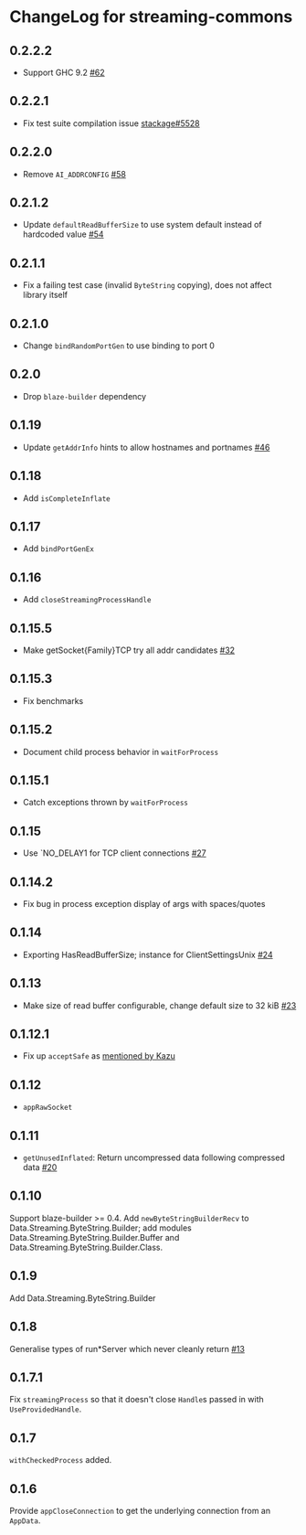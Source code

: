 # ChangeLog for streaming-commons

## 0.2.2.2

* Support GHC 9.2 [#62](https://github.com/fpco/streaming-commons/pull/62)

## 0.2.2.1

* Fix test suite compilation issue [stackage#5528](https://github.com/commercialhaskell/stackage/issues/5528)

## 0.2.2.0

* Remove `AI_ADDRCONFIG` [#58](https://github.com/fpco/streaming-commons/issues/58)

## 0.2.1.2

* Update `defaultReadBufferSize` to use system default instead of hardcoded value [#54](https://github.com/fpco/streaming-commons/issues/54)

## 0.2.1.1

* Fix a failing test case (invalid `ByteString` copying), does not affect library itself

## 0.2.1.0

* Change `bindRandomPortGen` to use binding to port 0

## 0.2.0

* Drop `blaze-builder` dependency

## 0.1.19

* Update `getAddrInfo` hints to allow hostnames and portnames [#46](https://github.com/fpco/streaming-commons/issues/46)

## 0.1.18

* Add `isCompleteInflate`

## 0.1.17

* Add `bindPortGenEx`

## 0.1.16

* Add `closeStreamingProcessHandle`

## 0.1.15.5

* Make getSocket{Family}TCP try all addr candidates [#32](https://github.com/fpco/streaming-commons/pull/32)

## 0.1.15.3

* Fix benchmarks

## 0.1.15.2

* Document child process behavior in `waitForProcess`

## 0.1.15.1

* Catch exceptions thrown by `waitForProcess`

## 0.1.15

* Use `NO_DELAY1 for TCP client connections [#27](https://github.com/fpco/streaming-commons/issues/27)

## 0.1.14.2

* Fix bug in process exception display of args with spaces/quotes

## 0.1.14

* Exporting HasReadBufferSize; instance for ClientSettingsUnix [#24](https://github.com/fpco/streaming-commons/pull/24)

## 0.1.13

* Make size of read buffer configurable, change default size to 32 kiB [#23](https://github.com/fpco/streaming-commons/pull/23)

## 0.1.12.1

* Fix up `acceptSafe` as [mentioned by Kazu](https://github.com/yesodweb/wai/issues/361#issuecomment-102204803)

## 0.1.12

* `appRawSocket`

## 0.1.11

* `getUnusedInflated`: Return uncompressed data following compressed data [#20](https://github.com/fpco/streaming-commons/issues/20)

## 0.1.10

Support blaze-builder >= 0.4.  Add `newByteStringBuilderRecv` to Data.Streaming.ByteString.Builder; add modules Data.Streaming.ByteString.Builder.Buffer and  Data.Streaming.ByteString.Builder.Class.

## 0.1.9

Add Data.Streaming.ByteString.Builder

## 0.1.8

Generalise types of run\*Server which never cleanly return [#13](https://github.com/fpco/streaming-commons/pull/13)

## 0.1.7.1

Fix `streamingProcess` so that it doesn't close `Handle`s passed in with
`UseProvidedHandle`.

## 0.1.7

`withCheckedProcess` added.

## 0.1.6

Provide `appCloseConnection` to get the underlying connection from an `AppData`.
